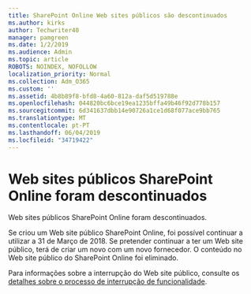 ```yaml
---
title: SharePoint Online Web sites públicos são descontinuados
ms.author: kirks
author: Techwriter40
manager: pamgreen
ms.date: 1/2/2019
ms.audience: Admin
ms.topic: article
ROBOTS: NOINDEX, NOFOLLOW
localization_priority: Normal
ms.collection: Adm_O365
ms.custom: ''
ms.assetid: 4b8b89f8-bfd8-4a60-812a-daf5d519788e
ms.openlocfilehash: 044820bc6bce19ea1235bffa49b46f92d778b157
ms.sourcegitcommit: 6d341637dbb14e90726a1ce1d68f077ace9bb765
ms.translationtype: MT
ms.contentlocale: pt-PT
ms.lasthandoff: 06/04/2019
ms.locfileid: "34719422"
---
```

# <a name="sharepoint-online-public-websites-have-been-discontinued"></a>Web sites públicos SharePoint Online foram descontinuados

<p><span style="mso-bidi-font-family: Calibri; mso-bidi-theme-font: minor-latin;">Web sites públicos SharePoint Online foram descontinuados.&nbsp;</span></p> <p><span style="mso-bidi-font-family: Calibri; mso-bidi-theme-font: minor-latin;">Se criou um Web site público SharePoint Online, foi possível continuar a utilizar a 31 de Março de 2018. Se pretender continuar a ter um Web site público, terá de criar um novo com um novo fornecedor. O conteúdo no Web site público do SharePoint Online foi eliminado.&nbsp;</span></p> <p><span style="mso-bidi-font-family: Calibri; mso-bidi-theme-font: minor-latin;">Para informações sobre a interrupção do Web site público, consulte os <a href="https://go.microsoft.com/fwlink/?linkid=866980">detalhes sobre o processo de interrupção de funcionalidade</a>.</span></p>
